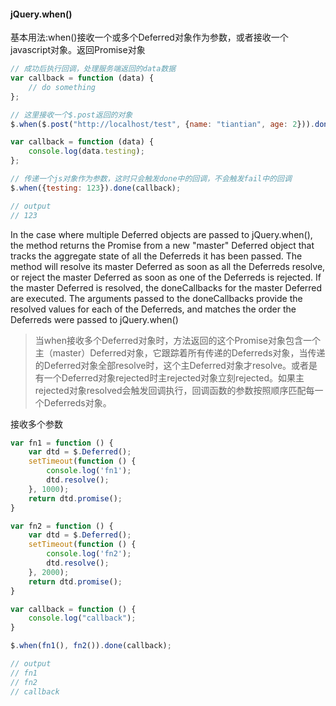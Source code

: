 #### jQuery.when()

基本用法:when()接收一个或多个Deferred对象作为参数，或者接收一个javascript对象。返回Promise对象

```javascript
// 成功后执行回调，处理服务端返回的data数据
var callback = function (data) {
    // do something
};

// 这里接收一个$.post返回的对象
$.when($.post("http://localhost/test", {name: "tiantian", age: 2})).done(callback);
```


```javascript
var callback = function (data) {
    console.log(data.testing);
};

// 传递一个js对象作为参数，这时只会触发done中的回调，不会触发fail中的回调
$.when({testing: 123}).done(callback);

// output
// 123
```

In the case where multiple Deferred objects are passed to jQuery.when(), the method returns the Promise from a new "master" Deferred object that tracks the aggregate state of all the Deferreds it has been passed. The method will resolve its master Deferred as soon as all the Deferreds resolve, or reject the master Deferred as soon as one of the Deferreds is rejected. If the master Deferred is resolved, the doneCallbacks for the master Deferred are executed. The arguments passed to the doneCallbacks provide the resolved values for each of the Deferreds, and matches the order the Deferreds were passed to jQuery.when()

> 当when接收多个Deferred对象时，方法返回的这个Promise对象包含一个主（master）Deferred对象，它跟踪着所有传递的Deferreds对象，当传递的Deferred对象全部resolve时，这个主Deferred对象才resolve。或者是有一个Deferred对象rejected时主rejected对象立刻rejected。如果主rejected对象resolved会触发回调执行，回调函数的参数按照顺序匹配每一个Deferreds对象。

接收多个参数

```javascript
var fn1 = function () {
    var dtd = $.Deferred();
    setTimeout(function () {
        console.log('fn1');
        dtd.resolve();
    }, 1000);
    return dtd.promise();
}

var fn2 = function () {
    var dtd = $.Deferred();
    setTimeout(function () {
        console.log('fn2');
        dtd.resolve();
    }, 2000);
    return dtd.promise();
}

var callback = function () {
    console.log("callback");
}

$.when(fn1(), fn2()).done(callback);

// output
// fn1
// fn2
// callback
```

